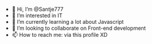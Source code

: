 - 👋 Hi, I’m @Santje777
- 👀 I’m interested in IT 
- 🌱 I’m currently learning a lot about Javascript
- 💞️ I’m looking to collaborate on Front-end development
- 📫 How to reach me: via this profile XD


<!---
Santje777/Santje777 is a ✨ special ✨ repository because its `README.md` (this file) appears on your GitHub profile.
You can click the Preview link to take a look at your changes.
--->
